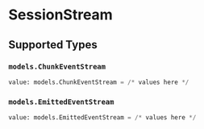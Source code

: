 # SessionStream


## Supported Types

### `models.ChunkEventStream`

```python
value: models.ChunkEventStream = /* values here */
```

### `models.EmittedEventStream`

```python
value: models.EmittedEventStream = /* values here */
```

